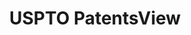 ---
layout: default
bigquery: https://console.cloud.google.com/bigquery?p=patents-public-data&d=patentsview&page=dataset
citation: Attribution should be given to PatentsView for use, distribution, or derivative
  works.
code: https://github.com/CSSIP-AIR/PatentsView-Code-Snippets/
contributors: USPTO
cost: None
description: 'PatentsView includes US patent data including raw data (summaries, applications,
  pregrant applications), disambugations of inventors and assignees, and inventor
  gender estimates.  Also foreign priority data, # of figures and sheets, and government
  interest statements.'
documentation: https://patentsview.org/query/builder-faqs
last_edit: 04/07/2022, 17:59:31
location: https://patentsview.org/
maintained_by: USPTO
record_creation_timestamp: 12/2/2020 17:20:46
schema_fields:
- name_last
- disamb_inventor_id_20170808
- filename
- disamb_inventor_id_20181127
- disamb_inventor_id_20170307
- num_figures
- organization
- ipc_class
- disamb_inventor_id_20191231
- latitude
- f102_date
- subclass
- level_one
- disamb_assignee_id_20200331
- latin_name
- patent_id
- classification_status
- disamb_assignee_id_20181127
- disamb_inventor_id_20191008
- subgroup_id
- section_id
- _371_date
- group
- disamb_assignee_id_20200630
- subgroup
- disamb_inventor_id_20190820
- lawyer_id
- fname
- variety
- kind
- deceased
- rule_47
- term_grant
- gi_statement
- disclaimer_date
- disamb_inventor_id_20200331
- inventor_id
- mainclass_id
- subcategory_id
- doc_type
- role
- field_title
- county_fips
- group_id
- contract_award_number
- level_two
- category
- organization_id
- classification_value
- rawlocation_id
- date
- withdrawn
- type
- disamb_inventor_id_20200630
- disamb_inventor_id_20180528
- relkind
- disamb_assignee_id_20191231
- application_id
- disamb_inventor_id_20201229
- doctype
- assignee_id
- classification_level
- text
- state
- subsection_id
- ipc_version_indicator
- disamb_inventor_id_20200929
- symbol_position
- uuid
- disamb_inventor_id_20190312
- county
- disamb_inventor_id_20171003
- length
- male_flag
- attribution_status
- publication_number
- id
- sequence
- dependent
- disamb_assignee_id_20190312
- name_first
- citation_id
- field_id
- sector_title
- f371_date
- disamb_inventor_id_20171226
- city
- term_extension
- latlong
- num_sheets
- name
- location_id
- exemplary
- reldocno
- series_code
- action_date
- disamb_assignee_id_20200929
- status
- applicant_type
- disamb_assignee_id_20191008
- abstract
- male
- category_id
- longitude
- section
- designation
- country
- lname
- state_fips
- rawinventor_id
- main_group
- term_disclaimer
- subclass_id
- country_transformed
- level_three
- num_claims
- lapse_of_patent
- num
- rel_id
- classification_data_source
- rawassignee_id
- disamb_assignee_id_20190820
- number
- _102_date
- title
shortname: patentsview
tags:
- disambiguation
- United States
- gender
terms_of_use: Creative Commons Attribution 4.0 International License.
timeframe: 1963-1999
title: USPTO PatentsView
uuid: cf1780b1-e265-4e49-8d1d-83b9cfe0fd9a
---